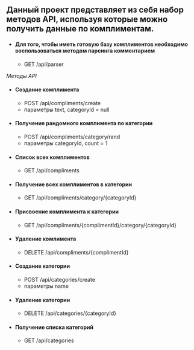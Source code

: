 ## Данный проект представляет из себя набор методов API, используя которые можно получить данные по комплиментам. 


* #### Для того, чтобы иметь готовую базу комплиментов необходимо воспользоваться методом парсинга комментарием
     -  GET /api/parser


_Методы API_
*  #### Создание комплимента
     - POST  /api/compliments/create
     - параметры text, categoryId = null
*  #### Получение рандомного комплимента по категории
     - POST  /api/compliments/category/rand
     - параметры categoryId, count = 1
*  #### Список всех комплиментов
     - GET /api/compliments
*  #### Получение всех комплиментов в категории
     - GET /api/compliments/category/{categoryId}
*  #### Присвоение комплимента к категории
     - GET /api/compliments/{complimentId}/category/{categoryId}
*  #### Удаление комлимента
     - DELETE /api/compliments/{complimentId}    
*  #### Создание категории
     - POST /api/categories/create
     - параметры name
*  #### Удаление категории
     - DELETE /api/categories/{categoryId}
*  #### Получение списка категорий
     -  GET /api/categories

